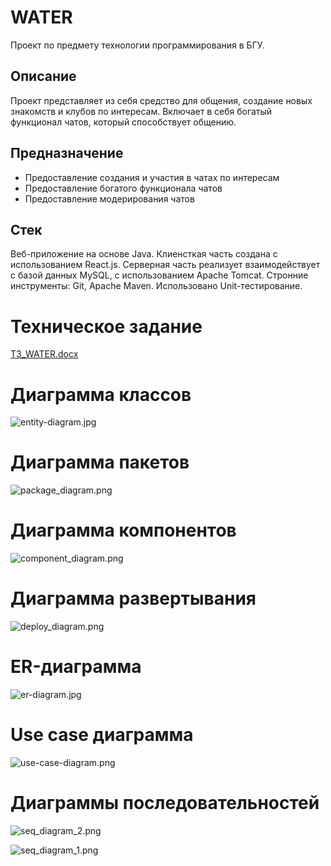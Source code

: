# WATER

Проект по предмету технологии программирования в БГУ.

## Описание

Проект представляет из себя средство для общения, создание новых знакомств и клубов по интересам. Включает в себя богатый функционал чатов, который способствует общению.

## Предназначение
- Предоставление создания и участия в чатах по интересам
- Предоставление богатого функционала чатов
- Предоставление модерирования чатов

## Стек
Веб-приложение на основе Java. Клиенсткая часть создана с использованием React.js. Серверная часть реализует взаимодействует с базой данных MySQL, с использованием Apache Tomcat. Стронние инструменты: Git, Apache Maven. Использовано Unit-тестирование.

# Техническое задание
[ТЗ_WATER.docx](Documentary%2F03_%D0%A2%D0%97_WATER.docx)

# Диаграмма классов
![entity-diagram.jpg](Documentary%2Fentity-diagram.jpg)

# Диаграмма пакетов
![package_diagram.png](Documentary%2Fpackage_diagram.png)

# Диаграмма компонентов
![component_diagram.png](Documentary%2Fcomponent_diagram.png)

# Диаграмма развертывания
![deploy_diagram.png](Documentary%2Fdeploy_diagram.png)

# ER-диаграмма
![er-diagram.jpg](Documentary%2Fer-diagram.jpg)

# Use case диаграмма
![use-case-diagram.png](Documentary%2Fuse-case-diagram.png)

# Диаграммы последовательностей
![seq_diagram_2.png](Documentary%2Fseq_diagram_2.png)

![seq_diagram_1.png](Documentary%2Fseq_diagram_1.png)


